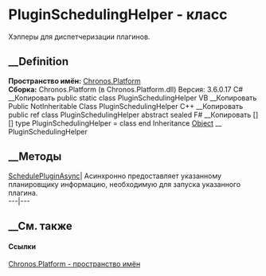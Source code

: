 # PluginSchedulingHelper - класс
Хэлперы для диспетчеризации плагинов.
## __Definition
 **Пространство имён:** [Chronos.Platform](N_Chronos_Platform.htm)  
 **Сборка:** Chronos.Platform (в Chronos.Platform.dll) Версия: 3.6.0.17
C# __Копировать
     public static class PluginSchedulingHelper
VB __Копировать
     Public NotInheritable Class PluginSchedulingHelper
C++ __Копировать
     public ref class PluginSchedulingHelper abstract sealed
F# __Копировать
     [<AbstractClassAttribute>]
    [<SealedAttribute>]
    type PluginSchedulingHelper = class end
Inheritance
    [Object](https://learn.microsoft.com/dotnet/api/system.object) __ PluginSchedulingHelper
##  __Методы
[SchedulePluginAsync](M_Chronos_Platform_PluginSchedulingHelper_SchedulePluginAsync.htm)|
Асинхронно предоставляет указанному планировщику информацию, необходимую для
запуска указанного плагина.  
---|---  
## __См. также
#### Ссылки
[Chronos.Platform - пространство имён](N_Chronos_Platform.htm)
